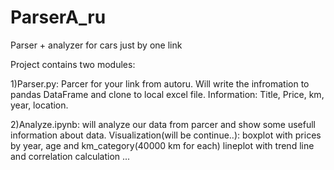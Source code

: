 # ParserA_ru
Parser + analyzer for cars just by one link

Project contains two modules: 


1)Parser.py:
Parcer for your link from autoru.
Will write the infromation to pandas DataFrame and clone to local excel file.
Information: Title, Price, km, year, location. 

2)Analyze.ipynb:
will analyze our data from parcer and show some usefull information about data.
Visualization(will be continue..): 
	boxplot with prices by year, age and km_category(40000 km for each)
	lineplot with trend line and correlation calculation
	...
